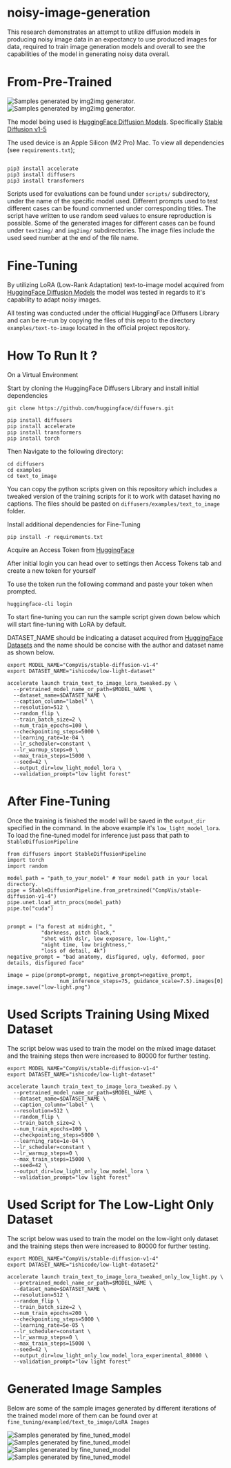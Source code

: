# noisy-image-generation

This research demonstrates an attempt to utilize diffusion models in producing noisy image data in an expectancy to use produced images 
for data, required to train image generation models and overall to see the capabilities of the model in generating noisy data overall.

# From-Pre-Trained

![Samples generated by img2img generator.](from_pre_trained/resources/sample_1.png)
![Samples generated by img2img generator.](from_pre_trained/resources/sample_2.png)
 
The model being used is [HuggingFace Diffusion Models](https://huggingface.co/docs/diffusers/v0.13.0/en/index).
Specifically [Stable Diffusion v1-5](https://huggingface.co/docs/diffusers/v0.13.0/en/api/pipelines/stable_diffusion/overview)

The used device is an Apple Silicon (M2 Pro) Mac.
To view all dependencies (see `requirements.txt`);
```

pip3 install accelerate
pip3 install diffusers
pip3 install transformers

```
Scripts used for evaluations can be found under `scripts/` subdirectory, under the name of the specific model used.
Different prompts used to test different cases can be found commented under corresponding titles.
The script have written to use random seed values to ensure reproduction is possible.
Some of the generated images for different cases can be found under `text2img/` and `img2img/` subdirectories. The image files
include the used seed number at the end of the file name.

# Fine-Tuning

By utilizing LoRA (Low-Rank Adaptation) text-to-image model acquired from [HuggingFace Diffusion Models](https://huggingface.co/docs/diffusers/v0.13.0/en/index) 
the model was tested in regards to it's capability to adapt noisy images.

All testing was conducted under the official HuggingFace Diffusers Library and can be re-run by copying
the files of this repo to the directory `examples/text-to-image` located in the official project repository.

# How To Run It ?

On a Virtual Environment

Start by cloning the HuggingFace Diffusers Library and install initial dependencies
```
git clone https://github.com/huggingface/diffusers.git

pip install diffusers
pip install accelerate
pip install transformers
pip install torch
```

Then Navigate to the following directory:
```
cd diffusers
cd examples
cd text_to_image
```

You can copy the python scripts given on this repository which includes a tweaked version of the training scripts for it to work with dataset having no captions.
The files should be pasted on `diffusers/examples/text_to_image` folder.

Install additional dependencies for Fine-Tuning
```
pip install -r requirements.txt
```

Acquire an Access Token from [HuggingFace](https://huggingface.co/settings/tokens)

After initial login you can head over to settings then Access Tokens tab and create a new token for yourself

To use the token run the following command and paste your token when prompted.
```
huggingface-cli login
```
To start fine-tuning you can run the sample script given down below which will start fine-tuning with LoRA by default.

DATASET_NAME should be indicating a dataset acquired from [HuggingFace Datasets](https://huggingface.co/datasets) and the name should be concise with the author and dataset name as shown below.
```
export MODEL_NAME="CompVis/stable-diffusion-v1-4"
export DATASET_NAME="ishicode/low-light-dataset"
```
```
accelerate launch train_text_to_image_lora_tweaked.py \
  --pretrained_model_name_or_path=$MODEL_NAME \
  --dataset_name=$DATASET_NAME \
  --caption_column="label" \
  --resolution=512 \
  --random_flip \
  --train_batch_size=2 \
  --num_train_epochs=100 \
  --checkpointing_steps=5000 \
  --learning_rate=1e-04 \
  --lr_scheduler=constant \
  --lr_warmup_steps=0 \
  --max_train_steps=15000 \
  --seed=42 \
  --output_dir=low_light_model_lora \
  --validation_prompt="low light forest"
```

# After Fine-Tuning

Once the training is finished the model will be saved in the `output_dir` specified in the command. 
In the above example it's `low_light_model_lora`. 
To load the fine-tuned model for inference just pass that path to `StableDiffusionPipeline`

```
from diffusers import StableDiffusionPipeline
import torch
import random

model_path = "path_to_your_model" # Your model path in your local directory.
pipe = StableDiffusionPipeline.from_pretrained("CompVis/stable-diffusion-v1-4")
pipe.unet.load_attn_procs(model_path)
pipe.to("cuda")


prompt = ("a forest at midnight, "
           "darkness, pitch black,"
           "shot with dslr, low exposure, low-light,"
           "night time, low brightness,"
           "loss of detail, 4k")
negative_prompt = "bad anatomy, disfigured, ugly, deformed, poor details, disfigured face"

image = pipe(prompt=prompt, negative_prompt=negative_prompt,
                 num_inference_steps=75, guidance_scale=7.5).images[0]
image.save("low-light.png")
```

# Used Scripts Training Using Mixed Dataset 

The script below was used to train the model on the mixed image dataset
and the training steps then were increased to 80000 for further testing.

```
export MODEL_NAME="CompVis/stable-diffusion-v1-4"
export DATASET_NAME="ishicode/low-light-dataset"

accelerate launch train_text_to_image_lora_tweaked.py \
  --pretrained_model_name_or_path=$MODEL_NAME \
  --dataset_name=$DATASET_NAME \
  --caption_column="label" \
  --resolution=512 \
  --random_flip \
  --train_batch_size=2 \
  --num_train_epochs=100 \
  --checkpointing_steps=5000 \
  --learning_rate=1e-04 \
  --lr_scheduler=constant \
  --lr_warmup_steps=0 \
  --max_train_steps=15000 \
  --seed=42 \
  --output_dir=low_light_only_low_model_lora \
  --validation_prompt="low light forest"

```

# Used Script for The Low-Light Only Dataset

The script below was used to train the model on the low-light only dataset
and the training steps then were increased to 80000 for further testing.

```
export MODEL_NAME="CompVis/stable-diffusion-v1-4"
export DATASET_NAME="ishicode/low-light-dataset2"

accelerate launch train_text_to_image_lora_tweaked_only_low_light.py \
  --pretrained_model_name_or_path=$MODEL_NAME \
  --dataset_name=$DATASET_NAME \
  --resolution=512 \
  --random_flip \
  --train_batch_size=2 \
  --num_train_epochs=200 \
  --checkpointing_steps=5000 \
  --learning_rate=5e-05 \
  --lr_scheduler=constant \
  --lr_warmup_steps=0 \
  --max_train_steps=15000 \
  --seed=42 \
  --output_dir=low_light_only_low_model_lora_experimental_80000 \
  --validation_prompt="low light forest"

```

# Generated Image Samples

Below are some of the sample images generated by different iterations 
of the trained model more of them can be found over at `fine_tuning/exampled/text_to_image/LoRA Images`

![Samples generated by fine_tuned_model](resources/low_light_only_15000.png)
![Samples generated by fine_tuned_model](resources/low_light_only_80000.png)
![Samples generated by fine_tuned_model](resources/mixed_dataset_15000.png)
![Samples generated by fine_tuned_model](resources/mixed_dataset_80000.png)